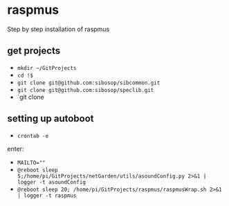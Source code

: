 # raspmus
Step by step installation of raspmus

## get projects
* `mkdir ~/GitProjects`
* `cd !$`
* `git clone git@github.com:sibosop/sibcommon.git`
* `git clone git@github.com:sibosop/speclib.git`
* `git clone 

## setting up autoboot
* `crontab -e`

enter:
* `MAILTO=""`
* `@reboot sleep 5;/home/pi/GitProjects/netGarden/utils/asoundConfig.py 2>&1 | logger -t asoundConfig`
* `@reboot sleep 20; /home/pi/GitProjects/raspmus/raspmusWrap.sh 2>&1 | logger -t raspmus`

